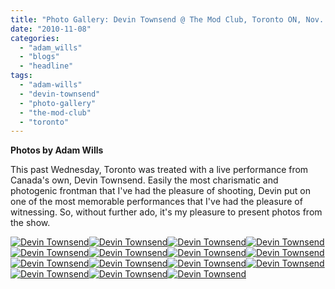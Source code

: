 ```yaml
---
title: "Photo Gallery: Devin Townsend @ The Mod Club, Toronto ON, Nov. 3, 2010"
date: "2010-11-08"
categories: 
  - "adam_wills"
  - "blogs"
  - "headline"
tags: 
  - "adam-wills"
  - "devin-townsend"
  - "photo-gallery"
  - "the-mod-club"
  - "toronto"
---
```


**Photos by Adam Wills**

This past Wednesday, Toronto was treated with a live performance from Canada's own, Devin Townsend. Easily the most charismatic and photogenic frontman that I've had the pleasure of shooting, Devin put on one of the most memorable performances that I've had the pleasure of witnessing. So, without further ado, it's my pleasure to present photos from the show.

[![](http://www.hellbound.ca/wp-content/uploads/2010/11/IMG_1904-150x150.jpg "Devin Townsend")](http://www.hellbound.ca/wp-content/uploads/2010/11/IMG_1904.jpg)[![](http://www.hellbound.ca/wp-content/uploads/2010/11/IMG_1919-150x150.jpg "Devin Townsend")](http://www.hellbound.ca/wp-content/uploads/2010/11/IMG_1919.jpg)[![](http://www.hellbound.ca/wp-content/uploads/2010/11/IMG_1970-150x150.jpg "Devin Townsend")](http://www.hellbound.ca/wp-content/uploads/2010/11/IMG_1970.jpg)[![](http://www.hellbound.ca/wp-content/uploads/2010/11/IMG_1974-150x150.jpg "Devin Townsend")](http://www.hellbound.ca/wp-content/uploads/2010/11/IMG_1974.jpg)[![](http://www.hellbound.ca/wp-content/uploads/2010/11/IMG_2045-150x150.jpg "Devin Townsend")](http://www.hellbound.ca/wp-content/uploads/2010/11/IMG_2045.jpg)[![](http://www.hellbound.ca/wp-content/uploads/2010/11/IMG_2056-150x150.jpg "Devin Townsend")](http://www.hellbound.ca/wp-content/uploads/2010/11/IMG_2056.jpg)[![](http://www.hellbound.ca/wp-content/uploads/2010/11/IMG_2061-150x150.jpg "Devin Townsend")](http://www.hellbound.ca/wp-content/uploads/2010/11/IMG_2061.jpg)[![](http://www.hellbound.ca/wp-content/uploads/2010/11/IMG_2066-150x150.jpg "Devin Townsend")](http://www.hellbound.ca/wp-content/uploads/2010/11/IMG_2066.jpg)[![](http://www.hellbound.ca/wp-content/uploads/2010/11/IMG_2083-150x150.jpg "Devin Townsend")](http://www.hellbound.ca/wp-content/uploads/2010/11/IMG_2083.jpg)[![](http://www.hellbound.ca/wp-content/uploads/2010/11/IMG_2093-150x150.jpg "Devin Townsend")](http://www.hellbound.ca/wp-content/uploads/2010/11/IMG_2093.jpg)[![](http://www.hellbound.ca/wp-content/uploads/2010/11/IMG_2123-150x150.jpg "Devin Townsend")](http://www.hellbound.ca/wp-content/uploads/2010/11/IMG_2123.jpg)[![](http://www.hellbound.ca/wp-content/uploads/2010/11/IMG_2133-150x150.jpg "Devin Townsend")](http://www.hellbound.ca/wp-content/uploads/2010/11/IMG_2133.jpg)[![](http://www.hellbound.ca/wp-content/uploads/2010/11/IMG_2135-150x150.jpg "Devin Townsend")](http://www.hellbound.ca/wp-content/uploads/2010/11/IMG_2135.jpg)[![](http://www.hellbound.ca/wp-content/uploads/2010/11/IMG_2141-150x150.jpg "Devin Townsend")](http://www.hellbound.ca/wp-content/uploads/2010/11/IMG_2141.jpg)[![](http://www.hellbound.ca/wp-content/uploads/2010/11/IMG_2167-150x150.jpg "Devin Townsend")](http://www.hellbound.ca/wp-content/uploads/2010/11/IMG_2167.jpg)
